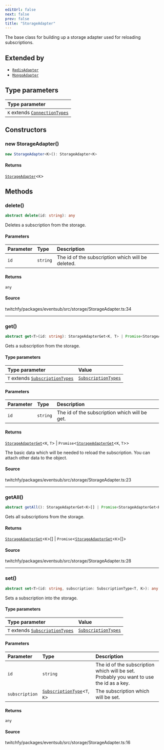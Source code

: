 ```yaml
---
editUrl: false
next: false
prev: false
title: "StorageAdapter"
---
```


The base class for building up a storage adapter used for reloading subscriptions.

## Extended by

- [`RedisAdapter`](/api/eventsub/classes/redisadapter/)
- [`MongoAdapter`](/api/eventsub/classes/mongoadapter/)

## Type parameters

| Type parameter |
| :------ |
| `K` extends [`ConnectionTypes`](/api/eventsub/type-aliases/connectiontypes/) |

## Constructors

### new StorageAdapter()

```ts
new StorageAdapter<K>(): StorageAdapter<K>
```

#### Returns

[`StorageAdapter`](/api/eventsub/classes/storageadapter/)\<`K`\>

## Methods

### delete()

```ts
abstract delete(id: string): any
```

Deletes a subscription from the storage.

#### Parameters

| Parameter | Type | Description |
| :------ | :------ | :------ |
| `id` | `string` | The id of the subscription which will be deleted. |

#### Returns

`any`

#### Source

twitchfy/packages/eventsub/src/storage/StorageAdapter.ts:34

***

### get()

```ts
abstract get<T>(id: string): StorageAdapterGet<K, T> | Promise<StorageAdapterGet<K, T>>
```

Gets a subscription from the storage.

#### Type parameters

| Type parameter | Value |
| :------ | :------ |
| `T` extends [`SubscriptionTypes`](/api/eventsub/enumerations/subscriptiontypes/) | [`SubscriptionTypes`](/api/eventsub/enumerations/subscriptiontypes/) |

#### Parameters

| Parameter | Type | Description |
| :------ | :------ | :------ |
| `id` | `string` | The id of the subscription which will be get. |

#### Returns

[`StorageAdapterGet`](/api/eventsub/type-aliases/storageadapterget/)\<`K`, `T`\> \| `Promise`\<[`StorageAdapterGet`](/api/eventsub/type-aliases/storageadapterget/)\<`K`, `T`\>\>

The basic data which will be needed to reload the subscription. You can attach other data to the object.

#### Source

twitchfy/packages/eventsub/src/storage/StorageAdapter.ts:23

***

### getAll()

```ts
abstract getAll(): StorageAdapterGet<K>[] | Promise<StorageAdapterGet<K>[]>
```

Gets all subscriptions from the storage.

#### Returns

[`StorageAdapterGet`](/api/eventsub/type-aliases/storageadapterget/)\<`K`\>[] \| `Promise`\<[`StorageAdapterGet`](/api/eventsub/type-aliases/storageadapterget/)\<`K`\>[]\>

#### Source

twitchfy/packages/eventsub/src/storage/StorageAdapter.ts:28

***

### set()

```ts
abstract set<T>(id: string, subscription: SubscriptionType<T, K>): any
```

Sets a subscription into the storage.

#### Type parameters

| Type parameter | Value |
| :------ | :------ |
| `T` extends [`SubscriptionTypes`](/api/eventsub/enumerations/subscriptiontypes/) | [`SubscriptionTypes`](/api/eventsub/enumerations/subscriptiontypes/) |

#### Parameters

| Parameter | Type | Description |
| :------ | :------ | :------ |
| `id` | `string` | The id of the subscription which will be set. Probably you want to use the id as a key. |
| `subscription` | [`SubscriptionType`](/api/eventsub/type-aliases/subscriptiontype/)\<`T`, `K`\> | The subscription which will be set. |

#### Returns

`any`

#### Source

twitchfy/packages/eventsub/src/storage/StorageAdapter.ts:16
